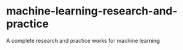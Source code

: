 # machine-learning-research-and-practice
 A complete research and practice works for machine learning
